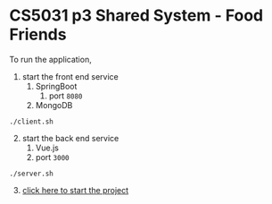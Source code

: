 # CS5031 p3 Shared System - Food Friends


To run the application, 


1. start the front end service
   1. SpringBoot
      1. port `8080` 
   2. MongoDB
```shell
./client.sh
```

2. start the back end service
   1. Vue.js
   2. port `3000`
```shell
./server.sh
```
3.  [click here to start the project](http://localhost:3000)


